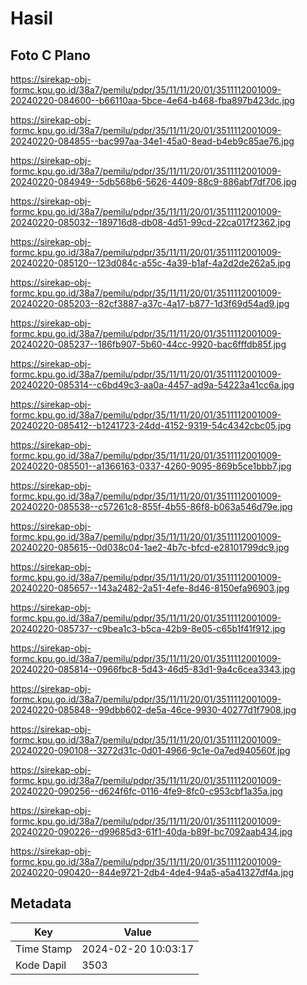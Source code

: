 # Hasil

## Foto C Plano

https://sirekap-obj-formc.kpu.go.id/38a7/pemilu/pdpr/35/11/11/20/01/3511112001009-20240220-084600--b66110aa-5bce-4e64-b468-fba897b423dc.jpg

https://sirekap-obj-formc.kpu.go.id/38a7/pemilu/pdpr/35/11/11/20/01/3511112001009-20240220-084855--bac997aa-34e1-45a0-8ead-b4eb9c85ae76.jpg

https://sirekap-obj-formc.kpu.go.id/38a7/pemilu/pdpr/35/11/11/20/01/3511112001009-20240220-084949--5db568b6-5626-4409-88c9-886abf7df706.jpg

https://sirekap-obj-formc.kpu.go.id/38a7/pemilu/pdpr/35/11/11/20/01/3511112001009-20240220-085032--189716d8-db08-4d51-99cd-22ca017f2362.jpg

https://sirekap-obj-formc.kpu.go.id/38a7/pemilu/pdpr/35/11/11/20/01/3511112001009-20240220-085120--123d084c-a55c-4a39-b1af-4a2d2de262a5.jpg

https://sirekap-obj-formc.kpu.go.id/38a7/pemilu/pdpr/35/11/11/20/01/3511112001009-20240220-085203--82cf3887-a37c-4a17-b877-1d3f69d54ad9.jpg

https://sirekap-obj-formc.kpu.go.id/38a7/pemilu/pdpr/35/11/11/20/01/3511112001009-20240220-085237--186fb907-5b60-44cc-9920-bac6fffdb85f.jpg

https://sirekap-obj-formc.kpu.go.id/38a7/pemilu/pdpr/35/11/11/20/01/3511112001009-20240220-085314--c6bd49c3-aa0a-4457-ad9a-54223a41cc6a.jpg

https://sirekap-obj-formc.kpu.go.id/38a7/pemilu/pdpr/35/11/11/20/01/3511112001009-20240220-085412--b1241723-24dd-4152-9319-54c4342cbc05.jpg

https://sirekap-obj-formc.kpu.go.id/38a7/pemilu/pdpr/35/11/11/20/01/3511112001009-20240220-085501--a1366163-0337-4260-9095-869b5ce1bbb7.jpg

https://sirekap-obj-formc.kpu.go.id/38a7/pemilu/pdpr/35/11/11/20/01/3511112001009-20240220-085538--c57261c8-855f-4b55-86f8-b063a546d79e.jpg

https://sirekap-obj-formc.kpu.go.id/38a7/pemilu/pdpr/35/11/11/20/01/3511112001009-20240220-085615--0d038c04-1ae2-4b7c-bfcd-e28101799dc9.jpg

https://sirekap-obj-formc.kpu.go.id/38a7/pemilu/pdpr/35/11/11/20/01/3511112001009-20240220-085657--143a2482-2a51-4efe-8d46-8150efa96903.jpg

https://sirekap-obj-formc.kpu.go.id/38a7/pemilu/pdpr/35/11/11/20/01/3511112001009-20240220-085737--c9bea1c3-b5ca-42b9-8e05-c65b1f41f912.jpg

https://sirekap-obj-formc.kpu.go.id/38a7/pemilu/pdpr/35/11/11/20/01/3511112001009-20240220-085814--0966fbc8-5d43-46d5-83d1-9a4c6cea3343.jpg

https://sirekap-obj-formc.kpu.go.id/38a7/pemilu/pdpr/35/11/11/20/01/3511112001009-20240220-085848--99dbb602-de5a-46ce-9930-40277d1f7908.jpg

https://sirekap-obj-formc.kpu.go.id/38a7/pemilu/pdpr/35/11/11/20/01/3511112001009-20240220-090108--3272d31c-0d01-4966-9c1e-0a7ed940560f.jpg

https://sirekap-obj-formc.kpu.go.id/38a7/pemilu/pdpr/35/11/11/20/01/3511112001009-20240220-090256--d624f6fc-0116-4fe9-8fc0-c953cbf1a35a.jpg

https://sirekap-obj-formc.kpu.go.id/38a7/pemilu/pdpr/35/11/11/20/01/3511112001009-20240220-090226--d99685d3-61f1-40da-b89f-bc7092aab434.jpg

https://sirekap-obj-formc.kpu.go.id/38a7/pemilu/pdpr/35/11/11/20/01/3511112001009-20240220-090420--844e9721-2db4-4de4-94a5-a5a41327df4a.jpg


## Metadata

| Key        | Value               |
| ---------- | ------------------- |
| Time Stamp | 2024-02-20 10:03:17 |
| Kode Dapil | 3503                |



